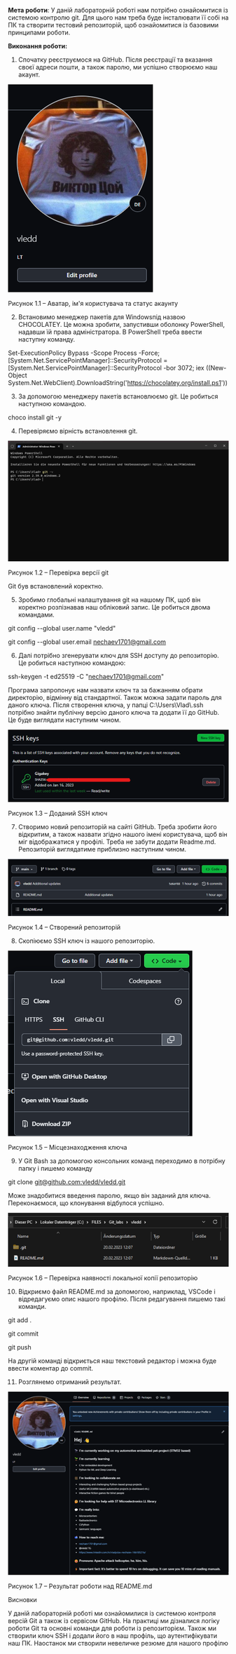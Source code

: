 **Мета роботи**: У даній лабораторній роботі нам потрібно ознайомитися із системою контролю git. Для цього нам треба буде інсталювати її собі на ПК та створити тестовий репозиторій, щоб ознайомитися із базовими принципами роботи.

**Виконання роботи:**

1. Спочатку реєструємося на GitHub. Після реєстрації та вказання своєї адреси пошти, а також паролю, ми успішно створюємо наш акаунт.

![](Sc1.png)

Рисунок 1.1 – Аватар, ім'я користувача та статус акаунту

2. Встановимо менеджер пакетів для Windowsпід назвою CHOCOLATEY. Це можна зробити, запустивши оболонку PowerShell, надавши їй права адміністратора. В PowerShell треба ввести наступну команду.

Set-ExecutionPolicy Bypass -Scope Process -Force; [System.Net.ServicePointManager]::SecurityProtocol = [System.Net.ServicePointManager]::SecurityProtocol -bor 3072; iex ((New-Object System.Net.WebClient).DownloadString('https://chocolatey.org/install.ps1'))

3. За допомогою менеджеру пакетів встановлюємо git. Це робиться наступною командою.

choco install git -y

4. Перевіряємо вірність встановлення git.

![](Sc2.png)

Рисунок 1.2 – Перевірка версії git

Git був встановлений коректно.

5. Зробимо глобальні налаштування git на нашому ПК, щоб він коректно розпізнавав наш обліковий запис. Це робиться двома командами.

git config --global user.name "vledd"

git config --global user.email [nechaev1701@gmail.com](mailto:nechaev1701@gmail.com)

6. Далі потрібно згенерувати ключ для SSH доступу до репозиторію. Це робиться наступною командою:

ssh-keygen -t ed25519 -C "[nechaev1701@gmail.com](mailto:nechaev1701@gmail.com)"

Програма запропонує нам назвати ключ та за бажанням обрати директорію, відмінну від стандартної. Також можна задати пароль для даного ключа. Після створення ключа, у папці C:\Users\Vlad\\.ssh потрібно знайти публічну версію даного ключа та додати її до GitHub. Це буде виглядати наступним чином.

![](Sc3.png)

Рисунок 1.3 – Доданий SSH ключ

7. Створимо новий репозиторій на сайті GitHub. Треба зробити його відкритим, а також назвати згідно нашого імені користувача, щоб він міг відображатися у профілі. Треба не забути додати Readme.md. Репозиторій виглядатиме приблизно наступним чином.

![](Sc4.png)

Рисунок 1.4 – Створений репозиторій

8. Скопіюємо SSH ключ із нашого репозиторію.

![](Sc5.png)

Рисунок 1.5 – Місцезнаходження ключа

9. У Git Bash за допомогою консольних команд переходимо в потрібну папку і пишемо команду

git clone [git@github.com:vledd/vledd.git](mailto:git@github.com:vledd/vledd.git)

Може знадобитися введення паролю, якщо він заданий для ключа. Переконаємося, що клонування відбулося успішно.

![](Sc6.png)

Рисунок 1.6 – Перевірка наявності локальної копії репозиторію

10. Відкриємо файл README.md за допомогою, наприклад, VSCode і відредагуємо опис нашого профілю. Після редагування пишемо такі команди.

git add .

git commit

git push

На другій команді відкриється наш текстовий редактор і можна буде ввести коментар до commit.

11. Розглянемо отриманий результат.

![](Sc7.png)

Рисунок 1.7 – Результат роботи над README.md

Висновки

У даній лабораторній роботі ми ознайомилися із системою контроля версій Git а також із сервісом GitHub. На практиці ми дізналися логіку роботи Git та основні команди для роботи із репозиторієм. Також ми створили ключ SSH і додали його в наш профіль, що аутентифікувати наш ПК. Наостанок ми створили невеличке резюме для нашого профілю